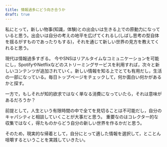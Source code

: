 ```yaml
---
title: 情報過多にどう向き合うか
draft: true
---
```

私にとって，新しい物事(知識，体験)との出会いは生きる上での原動力になっていると思う。出会いは自分の考えの地平を広げてくれるし(しばし思考の型自体を揺るがすものであったりもする)，それを通じて新しい世界の見方を教えてくれると思う。  

現代は情報過多すぎる。
今やSNSはリアルタイムなコミュニケーションを可能にし，SpotifyやNetflixなどのストリーミングサービスを利用すれば，次々と新しいコンテンツが追加されていく。新しい情報を知る上でとても有用だし，生活の一部になっている。毎日トップページをチェックして，何か面白い何かがあるかと探す。  

一方で，もしそれが知的欲求ではなく単なる消費になっていたら，それは意味があるだろうか？

前提として，人生という有限時間の中で全てを見切ることは不可能だし，自分のキャパシティと相談していくことが大事だと思う。
重要なのはコレクター的な収集ではなく，得たものからどう自分の新しい世界を作るかだと思う。

そのため，現実的な帰着として，自分にとって適した情報を選択して，とことん咀嚼するということを実践していきたい。
